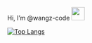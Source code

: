
Hi, I’m @wangz-code <img src="https://media.giphy.com/media/WUlplcMpOCEmTGBtBW/giphy.gif" width="30">

 [![Top Langs](https://github-readme-stats.vercel.app/api/top-langs/?username=wangz-code&layout=compact)](https://github.com/anuraghazra/github-readme-stats) 

<!---
wangz-code/wangz-code is a ✨ special ✨ repository because its `README.md` (this file) appears on your GitHub profile.
You can click the Preview link to take a look at your changes.
--->
